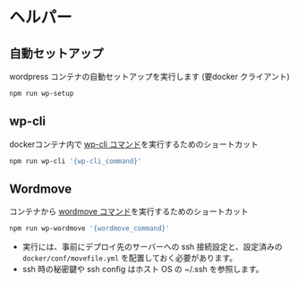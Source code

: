 
# ヘルパー

## 自動セットアップ

wordpress コンテナの自動セットアップを実行します (要docker クライアント)

```sh
npm run wp-setup
```

## wp-cli

dockerコンテナ内で [wp-cli コマンド](https://developer.wordpress.org/cli/commands/)を実行するためのショートカット

```sh
npm run wp-cli '{wp-cli_command}'
```

## Wordmove

コンテナから [wordmove コマンド](https://github.com/welaika/wordmove#usage)を実行するためのショートカット

```sh
npm run wp-wordmove '{wordmove_command}'
```

- 実行には、事前にデプロイ先のサーバーへの ssh 接続設定と、設定済みの `docker/conf/movefile.yml` を配置しておく必要があります。
- ssh 時の秘密鍵や ssh config はホスト OS の ~/.ssh を参照します。
